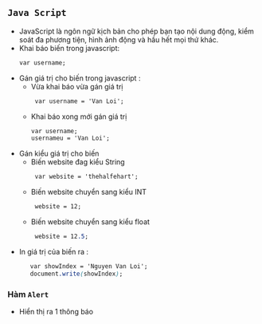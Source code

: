 ## `Java Script`
- JavaScript là ngôn ngữ kịch bản cho phép bạn tạo nội dung động, kiểm soát đa phương tiện, hình ảnh động và hầu hết mọi thứ khác.
- Khai báo biến trong javascript:
    ```css
    var username;
    ```
- Gán giá trị cho biến trong javascript :
    - Vừa khai báo vừa gán giá trị
        ```css
         var username = 'Van Loi';
        ```
    - Khai báo xong mới gán giá trị
        ```css
        var username;
        usernameu = 'Van Loi';
        ```
- Gán kiểu giá trị cho biến
    - Biến website đag kiểu String
        ```css
         var website = 'thehalfehart';
         ```
    -  Biến website chuyển sang kiểu INT
        ```css
         website = 12;
         ```
    -  Biến website chuyển sang kiểu float
        ```css
         website = 12.5; 
        ```
- In giá trị của biến ra :
     ```css
        var showIndex = 'Nguyen Van Loi';
        document.write(showIndex); 
    ```
### Hàm `Alert`
- Hiển thị ra 1 thông báo 
